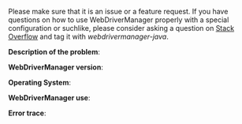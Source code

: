 Please make sure that it is an issue or a feature request. If you have questions on how to use WebDriverManager properly with a special configuration or suchlike, please consider asking a question on [Stack Overflow](https://stackoverflow.com/questions/tagged/webdrivermanager-java) and tag it with *webdrivermanager-java*.

<!-- Fill the following information and remove the previous paragraph to create an issue here: -->

**Description of the problem**: <!-- Describe the expected and the actual behavior. -->

**WebDriverManager version**: <!-- Fill the WebDriverManager version here. Notice that the latest version of WebDriverManager is always recommended. If you are using an old version, consider to update it before creating this issue. -->

**Operating System**: <!-- Fill your operating system (Ubuntu 16.04, Windows 10, OSX Yosemite, etc.) and architecture (32, 64 bits) here. -->

**WebDriverManager use**: <!-- Copy here your code in which you are using WebDriverManager. Please format the code properly. -->

**Error trace**: <!-- Copy the error trace (if any) here. If you are not using a logger in your project (logback, log4j, etc), please consider using one before creating this issue. -->
